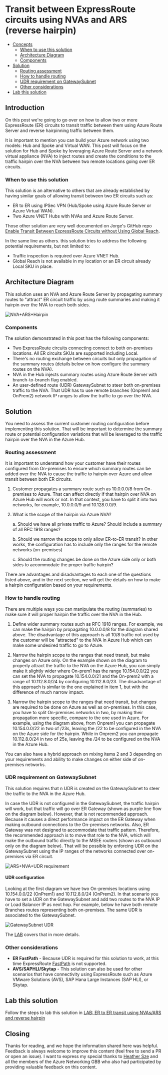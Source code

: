 # Transit between ExpressRoute circuits using NVAs and ARS (reverse hairpin)

- [Concepts](#Introduction)
    - [When to use this solution](#When-to-use-this-solution)
    - [Architecture Diagram](#Architecture-Diagram)
    - [Components](#Components)
- [Solution](#Solution)
    - [Routing assessment](#Routing-assessment)
    - [How to handle routing](#How-to-handle-routing)
    - [UDR requirement on GatewaySubnet](#UDR-requirement-on-GatewaySubnet)
    - [Other considerations](#Other-considerations)
- [Lab this solution](#Lab-this-solution)

## Introduction

On this post we're going to go over on how to allow two or more ExpressRoute (ER) circuits to transit traffic between them using Azure Route Server and reverse hairpinning traffic between them.

It is important to mention you can build your Azure network using two models: Hub and Spoke and Virtual WAN. This post will focus on the solution for Hub and Spoke by leveraging Azure Route Server and a network virtual appliance (NVA) to inject routes and create the conditions to the traffic hairpin over the NVA between two remote locations going over ER circuits.

### When to use this solution

This solution is an alternative to others that are already established by having similar goals of allowing transit between two ER circuits such as:

- ER to ER using IPSec VPN (Hub/Spoke using Azure Route Server or Azure Virtual WAN).
- Two Azure VNET Hubs with NVAs and Azure Route Server.

Those other solution are very well documented on Jorge's GitHub repo [Enable Transit Between ExpressRoute Circuits without Using Global Reach](https://github.com/jocortems/azurehybridnetworking/tree/main/ExpressRoute-Transit-with-Azure-RouteServer).

In the same line as others. this solution tries to address the following potential requirements, but not limited to:

- Traffic inspection is required over Azure VNET Hub.
- Global Reach is not available in my location or an ER circuit already Local SKU in place.

## Architecture Diagram

This solution uses an NVA and Azure Route Server by propagating summary routes to "attract" ER circuit traffic by using route summaries and making it hairpin over the NVA to reach both sides.

![NVA+ARS+Hairpin](./media/ars-nva-hairpin.png)

### Components

The solution demonstrated in this post has the following components:

- Two ExpressRoute circuits connecting connect to both on-premises locations. All ER circuits SKUs are supported including Local.
- There's no routing exchange between circuits but only propagation of the summary routes (details below on how configure the summary routes on the NVA).
- NVA in the Hub injects summary routes using Azure Route Server with branch-to-branch flag enabled.
- An user-defined route (UDR) GatewaySubnet to steer both on-premises traffic to the NVA. That UDR has to use remote branches (Onprem1 and OnPrem2) network IP ranges to allow the traffic to go over the NVA.

## Solution

You need to assess the current customer routing configuration before implementing this solution. That will be important to determine the summary route or potential configuration variations that will be leveraged to the traffic hairpin over the NVA in the Azure Hub.

### Routing assessment

It is important to understand how your customer have their routes configured from On-premises to ensure which summary routes can be added over the NVA to cause the traffic to hairpin over Azure and allow transit between both ER circuits.

1) Customer propagates a summary route such as 10.0.0.0/8  from On-premises to Azure. That can affect directly if that hairpin over NVA on Azure Hub will work or not. In that context, you have to split it into two networks, for example, 10.0.0.0/9 and 10.128.0.0/9.

2) What is the scope of the hairpin via Azure NVA?

    a. Should we have all private traffic to Azure? Should include a summary of all RFC 1918 ranges?

    b. Should we narrow the scope to only allow ER-to-ER transit? In other works, the configuration has to include only the ranges for the remote networks (on-premises)

    c. Should the routing changes be done on the Azure side only or both sides to accommodate the proper traffic hairpin?

There are advantages and disadvantages to each one of the questions listed above, and in the next section, we will get the details on how to make a hairpin configuration based on your requirements.

### How to handle routing

There are multiple ways you can manipulate the routing (summaries) to make sure it will proper hairpin the traffic over the NVA in the Hub.

1) Define wider summary routes such as RFC 1918 ranges. For example, we can make the hairpin by propagating 10.0.0.0/8 for the diagram shared above. The disadvantage of this approach is all 10/8 traffic not used by the customer will be "attracted" to the NVA in Azure Hub which can make some undesired traffic to go to Azure.

2) Narrow the hairpin scope to the ranges that need transit, but make changes on Azure only. On the example shown on the diagram to properly attract the traffic to the NVA on the Azure Hub, you can simply make it slightly wider where On-prem1 has the range 10.154.0.0/22 you can set the NVA to propagate 10.154.0.0/21 and the On-prem2 with a range of 10.112.8.0/24 by configuring 10.112.8.0/23. The disadvantage of this approach is similar to the one explained in item 1, but with the difference of much narrow impact.

3) Narrow the hairpin scope to the ranges that need transit, but changes are required to be done on Azure as well as on-premises. In this case, you have to split On-premises networks in two, by making their propagation more specific, compare to the one used in Azure. For example, using the diagram above, from Onprem1 you can propagate 10.154.0.0/22 in two of /23s, leaving the /22 to be configured in the NVA on the Azure side for the hairpin. While in Onprem2 you can propagate 10.112.8.0/24 in two of 25s, leaving the /24 to be configured on the NVA in the Azure Hub.

You can also have a hybrid approach on mixing items 2 and 3 depending on your requirements and ability to make changes on either side of on-premises networks.

### UDR requirement on GatewaySubnet

This solution requires that n UDR is created on the GatewaySubnet to steer the traffic to the NVA in the Azure Hub.

In case the UDR is not configured in the GatewaySubnet, the traffic hairpin will work, but that traffic will go over ER Gateway (shown as purple line flow on the diagram below). However, that is not recommended approach. Because it causes a direct performance impact on the ER Gateway when making outbound connections to the On-premises networks. Also, ER Gateway was not designed to accommodate that traffic pattern. Therefore, the recommended approach is to move that role to the NVA, which will make the outbound traffic directly to the MSEE routers (shown as outbound only on the diagram below). That will be possible by enforcing UDR on the GatewaySubnet using the IP ranges of the networks connected over on-premises via ER circuit.

![ARS+NVA+UDR requirement](./media/ars-nva-udr.png)

#### UDR configuration

Looking at the first diagram we have two On-premises locations using 10.154.0.0/22 (OnPrem1) and 10.112.8.0/24 (OnPrem2). In that scenario you have to set a UDR on the GatewaySubnet and add two routes to the NVA IP or Load Balancer IP as next hop. For example, below he have both remote Branches routes representing both on-premises. The same UDR is associated to the GatewaySubnet.

![GatewaySubnet UDR](./media/udr-routes-nvalb.png)

The [LAB](#lab-this-solution) covers that in more details.

### Other considerations

- **ER FastPath** - Because UDR is required for this solution to work, at this time ExpressRoute [FastPath](https://docs.microsoft.com/en-us/azure/expressroute/about-fastpath#limitations) is not supported.
- **AVS/SAPHLI/Skytap** - This solution can also be used for other scenarios that have connectivity using ExpressRoute such as Azure VMware Solutions (AVS), SAP Hana Large Instances (SAP HLI), or Skytap.

## Lab this solution

Follow the steps to lab this solution in [LAB: ER to ER transit using NVAs/ARS and reverse hairpin](https://github.com/dmauser/azure-expressroute/tree/main/er-to-er-transit/ars/lab)

## Closing

Thanks for reading, and we hope the information shared here was helpful. Feedback is always welcome to improve this content (feel free to send a PR or open an issue). I want to express my special thanks to [Heather Sze](https://github.com/hsze) and all the members of the Azure Networking GBB who also had participated by providing valuable feedback on this content.
